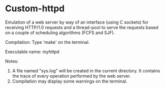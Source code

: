 Custom-httpd
============

Emulation of a web server by way of an interface (using C sockets) for receiving HTTP/1.0 requests and a thread-pool to serve the requests based on a couple of scheduling algorithms (FCFS and SJF).


Compilation: Type 'make' on the terminal.

Executable name: myhttpd

Notes:

1) A file named "sys.log" will be created in the current directory. It contains the trace of every operation performed by the web server.
2) Compilation may display some warnings on the terminal.
